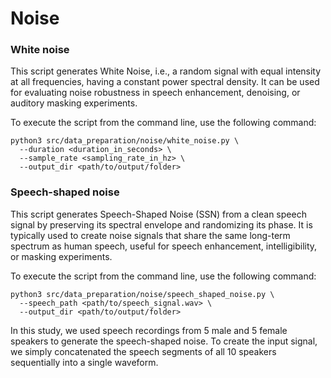 # Noise

### White noise

This script generates White Noise, i.e., a random signal with equal intensity at all frequencies, having a constant power spectral density.
It can be used for evaluating noise robustness in speech enhancement, denoising, or auditory masking experiments.

To execute the script from the command line, use the following command:

```shell
python3 src/data_preparation/noise/white_noise.py \
  --duration <duration_in_seconds> \
  --sample_rate <sampling_rate_in_hz> \
  --output_dir <path/to/output/folder>

```

### Speech-shaped noise

This script generates Speech-Shaped Noise (SSN) from a clean speech signal by preserving its spectral envelope and randomizing its phase. It is typically used to create noise signals that share the same long-term spectrum as human speech, useful for speech enhancement, intelligibility, or masking experiments. 

To execute the script from the command line, use the following command:

```shell
python3 src/data_preparation/noise/speech_shaped_noise.py \
  --speech_path <path/to/speech_signal.wav> \
  --output_dir <path/to/output/folder>
```

In this study, we used speech recordings from 5 male and 5 female speakers to generate the speech-shaped noise. To create the input signal, we simply concatenated the speech segments of all 10 speakers sequentially into a single waveform.